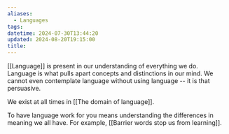 ```yaml
---
aliases:
  - Languages
tags: 
datetime: 2024-07-30T13:44:20
updated: 2024-08-20T19:15:00
title:
---
```

[[Language]] is present in our understanding of everything we do. Language is what pulls apart concepts and distinctions in our mind. We cannot even contemplate language without using language -- it is that persuasive.

We exist at all times in [[The domain of language]].

To have language work for you means understanding the differences in meaning we all have. For example, [[Barrier words stop us from learning]].